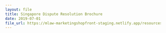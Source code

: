 ```yaml
---
layout: file
title: Singapore Dispute Resolution Brochure
date: 2019-07-01
file_url: https://mlaw-marketingshopfront-staging.netlify.app/resources/useful-links/_posts/singapore-dispute-resolution-brochure-july-2019.pdf
---
```


